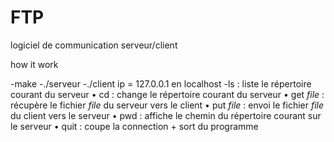 # FTP
logiciel de communication serveur/client


how it work

-make
-./serveur <port>
-./client <ip> <port>     ip = 127.0.0.1 en localhost
-ls : liste le répertoire courant du serveur
• cd : change le répertoire courant du serveur
• get _file_ : récupère le fichier _file_ du serveur vers le client
• put _file_ : envoi le fichier _file_ du client vers le serveur
• pwd : affiche le chemin du répertoire courant sur le serveur
• quit : coupe la connection + sort du programme
